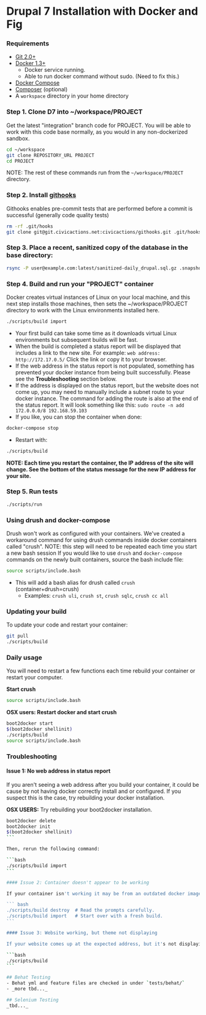 # Drupal 7 Installation with Docker and Fig

### Requirements
- [Git 2.0+](http://git-scm.com/book/en/v2/Getting-Started-Installing-Git)
- [Docker 1.3+](https://docs.docker.com/installation/)
  - Docker service running.
  - Able to run docker command without sudo. (Need to fix this.)
- [Docker Compose](http://docs.docker.com/compose/)
- [Composer](https://getcomposer.org/) (optional)
- A `workspace` directory in your home directory

### Step 1. Clone D7 into ~/workspace/PROJECT
Get the latest "integration" branch code for PROJECT. You will be able to work with this code base normally, as you would in any non-dockerized sandbox.

``` bash
cd ~/workspace
git clone REPOSITORY_URL PROJECT
cd PROJECT
```
NOTE: The rest of these commands run from the `~/workspace/PROJECT` directory.

### Step 2. Install [githooks](https://git.civicactions.net/civicactions/githooks/tree/master)

Githooks enables pre-commit tests that are performed before a commit is successful (generally code quality tests)

``` bash
rm -rf .git/hooks
git clone git@git.civicactions.net:civicactions/githooks.git .git/hooks
```

### Step 3. Place a recent, sanitized copy of the database in the base directory:

``` bash
rsync -P user@example.com:latest/sanitized-daily_drupal.sql.gz .snapshot.sql.gz
```

### Step 4. Build and run your "PROJECT" container

Docker creates virtual instances of Linux on your local machine, and this next step installs those machines, then sets the ~/workspace/PROJECT directory to work with the Linux environments installed here.

``` bash
./scripts/build import
```

- Your first build can take some time as it downloads virtual Linux environments but subsequent builds will be fast.
- When the build is completed a status report will be displayed that includes a link to the new site. For example: `web address: http://172.17.0.5/` Click the link or copy it to your browser.
- If the web address in the status report is not populated, something has prevented your docker instance from being built successfully. Please see the **Troubleshooting** section below.
- If the address is displayed on the status report, but the website does not come up, you may need to manually include a subnet route to your docker instance. The command for adding the route is also at the end of the status report. It will look something like this: `sudo route -n add 172.0.0.0/8 192.168.59.103`
- If you like, you can stop the container when done:

```bash
docker-compose stop
```

- Restart with:

```bash
./scripts/build
```
**NOTE: Each time you restart the container, the IP address of the site will change. See the bottom of the status message for the new IP address for your site.**

### Step 5. Run tests

``` bash
./scripts/run
```

### Using drush and docker-compose

Drush won't work as configured with your containers. We've created a workaround command for using drush commands inside docker containers called "crush". NOTE: this step will need to be repeated each time you start a new bash session
If you would like to use `drush` and `docker-compose` commands on the newly built containers, source the bash include file:

``` bash
source scripts/include.bash
```

- This will add a bash alias for drush called `crush` (container+drush=crush)
  - Examples: `crush uli`, `crush st`, `crush sqlc`, `crush cc all`

### Updating your build

To update your code and restart your container:

``` bash
git pull
./scripts/build
```

### Daily usage

You will need to restart a few functions each time rebuild your container or restart your computer.

**Start crush**

```bash
source scripts/include.bash
```

**OSX users: Restart docker and start crush**

```bash
boot2docker start
$(boot2docker shellinit)
./scripts/build
source scripts/include.bash
```

### Troubleshooting

#### Issue 1: No web address in status report

If you aren't seeing a web address after you build your container, it could be cause by not having docker correctly install and or configured. If you suspect this is the case, try rebuilding your docker installation.

**OSX USERS:** Try rebuilding your boot2docker installation.

``````bash
boot2docker delete
boot2docker init
$(boot2docker shellinit)
```

Then, rerun the following command:

```bash
./scripts/build import
```

#### Issue 2: Container doesn't appear to be working

If your container isn't working it may be from an outdated docker image. Try removing containers and images and start over:

``` bash
./scripts/build destroy  # Read the prompts carefully.
./scripts/build import   # Start over with a fresh build.
```

#### Issue 3: Website working, but theme not displaying

If your website comes up at the expected address, but it's not displaying a theme, it could be a permissions issue in your ~/workspace/PROJECT directory. To fix:

```bash
./scripts/build
```

## Behat Testing
- Behat yml and feature files are checked in under `tests/behat/`
- _more tbd..._

## Selenium Testing
_tbd..._
